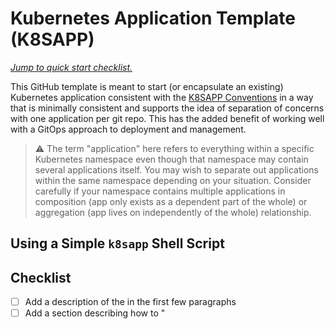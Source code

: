 # Kubernetes Application Template (K8SAPP)

[*Jump to quick start checklist.*](#checklist)

This GitHub template is meant to start (or encapsulate an existing)
Kubernetes application consistent with the [K8SAPP Conventions][] in
a way that is minimally consistent and supports the idea of separation
of concerns with one application per git repo. This has the added
benefit of working well with a GitOps approach to deployment and
management.

> ⚠️  The term "application" here refers to everything within a specific
> Kubernetes namespace even though that namespace may contain several
> applications itself. You may wish to separate out applications within
> the same namespace depending on your situation. Consider carefully if
> your namespace contains multiple applications in composition (app only
> exists as a dependent part of the whole) or aggregation (app lives on
> independently of the whole) relationship.

[K8SAPP Conventions]: https://github.com/rwxrob/k8sapp

## Using a Simple `k8sapp` Shell Script



## Checklist

- [ ] Add a description of the in the first few paragraphs
- [ ] Add a section describing how to "
